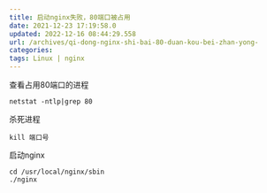 ```yaml
---
title: 启动nginx失败，80端口被占用 
date: 2021-12-23 17:19:58.0
updated: 2022-12-16 08:44:29.558
url: /archives/qi-dong-nginx-shi-bai-80-duan-kou-bei-zhan-yong-
categories: 
tags: Linux | nginx
---
```


查看占用80端口的进程
```Linux
netstat -ntlp|grep 80
```
杀死进程
```Linux
kill 端口号
```
启动nginx
```Linux
cd /usr/local/nginx/sbin
./nginx
```